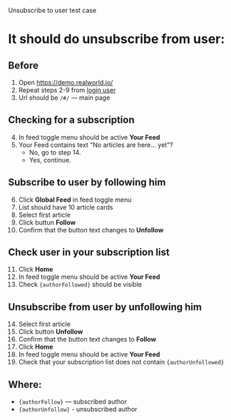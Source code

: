 Unsubscribe to user test case

# It should do unsubscribe from user:

## Before

1. Open https://demo.realworld.io/
2. Repeat steps 2-9 from [login user](/test_cases/login_user.md)
3. Url should be `/#/` — main page

## Checking for a subscription

4.  In feed toggle menu should be active **Your Feed**
5.  Your Feed contains text "No articles are here... yet"?
    * No, go to step 14.
    * Yes, continue.

## Subscribe to user by following him

6. Click **Global Feed** in feed toggle menu
7. List should have 10 article cards
8. Select first article
9. Click buttun **Follow**
10. Confirm that the button text changes to **Unfollow**

## Check user in your subscription list

11. Click **Home**
12. In feed toggle menu should be active **Your Feed**
13. Check `{authorFollowed}` should be visible

## Unsubscribe from user by unfollowing him

14. Select first article    
15. Click button **Unfollow**
16. Confirm that the button text changes to **Follow**
17. Click **Home**
18. In feed toggle menu should be active **Your Feed**
19. Check that your subscription list does not contain `{authorUnfollowed}`

## Where:

- `{authorFollow}` — subscribed author
- `{authorUnfollow}` - unsubscribed author
